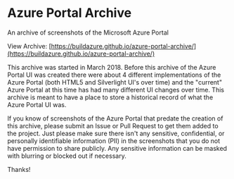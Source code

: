 # Azure Portal Archive
An archive of screenshots of the Microsoft Azure Portal

View Archive: [https://buildazure.github.io/azure-portal-archive/](https://buildazure.github.io/azure-portal-archive/)

This archive was started in March 2018. Before this archive of the Azure Portal UI was created there were about 4 different implementations of the Azure Portal (both HTML5 and Silverlight UI's over time) and the "current" Azure Portal at this time has had many different UI changes over time. This archive is meant to have a place to store a historical record of what the Azure Portal UI was.

If you know of screenshots of the Azure Portal that predate the creation of this archive, please submit an Issue or Pull Request to get them added to the project. Just please make sure there isn't any sensitive, confidential, or personally identifiable information (PII) in the screenshots that you do not have permission to share publicly. Any sensitive information can be masked with blurring or blocked out if necessary.

Thanks!
